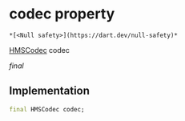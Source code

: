 


# codec property




    *[<Null safety>](https://dart.dev/null-safety)*


[HMSCodec](../../hmssdk_flutter/HMSCodec-class.md) codec
  
_final_






## Implementation

```dart
final HMSCodec codec;


```







